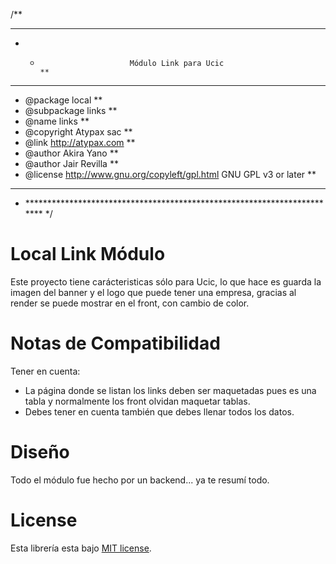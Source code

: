 /**
 * *************************************************************************
 * *                         Módulo Link para Ucic                        **
 * *************************************************************************
 * @package     local                                                     **
 * @subpackage  links                                                     **
 * @name        links                                                     **
 * @copyright   Atypax sac                                                **
 * @link        http://atypax.com                                         **
 * @author      Akira Yano                                                **
 * @author      Jair Revilla                                              **
 * @license     http://www.gnu.org/copyleft/gpl.html GNU GPL v3 or later  **
 * *************************************************************************
 * ************************************************************************ */



 Local Link Módulo
================

Este proyecto tiene carácteristicas sólo para Ucic, lo que hace es guarda la imagen del banner
y el logo que puede tener una empresa, gracias al render se puede mostrar en el front, con cambio de color.


Notas de Compatibilidad
===================

Tener en cuenta:
- La página donde se listan los links deben ser maquetadas pues es una tabla y normalmente los front olvidan maquetar tablas.
- Debes tener en cuenta también que debes llenar todos los datos.
 

Diseño
======

Todo el módulo fue hecho por un backend... ya te resumí todo.

License
=======

Esta librería esta bajo [MIT license](LICENSE).